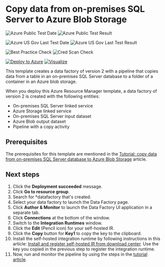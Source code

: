 # Copy data from on-premises SQL Server to Azure Blob Storage

![Azure Public Test Date](https://azurequickstartsservice.blob.core.windows.net/badges/101-data-factory-v2-onprem-sql-to-blob-copy/PublicLastTestDate.svg)
![Azure Public Test Result](https://azurequickstartsservice.blob.core.windows.net/badges/101-data-factory-v2-onprem-sql-to-blob-copy/PublicDeployment.svg)

![Azure US Gov Last Test Date](https://azurequickstartsservice.blob.core.windows.net/badges/101-data-factory-v2-onprem-sql-to-blob-copy/FairfaxLastTestDate.svg)
![Azure US Gov Last Test Result](https://azurequickstartsservice.blob.core.windows.net/badges/101-data-factory-v2-onprem-sql-to-blob-copy/FairfaxDeployment.svg)

![Best Practice Check](https://azurequickstartsservice.blob.core.windows.net/badges/101-data-factory-v2-onprem-sql-to-blob-copy/BestPracticeResult.svg)
![Cred Scan Check](https://azurequickstartsservice.blob.core.windows.net/badges/101-data-factory-v2-onprem-sql-to-blob-copy/CredScanResult.svg)

[![Deploy to Azure](https://raw.githubusercontent.com/fathym-it/azure-quickstart-templates/master/1-CONTRIBUTION-GUIDE/images/deploytoazure.svg?sanitize=true)](https://portal.azure.com/#create/Microsoft.Template/uri/https%3A%2F%2Fraw.githubusercontent.com%2Ffathym-it%2Fazure-quickstart-templates%2Fmaster%2F101-data-factory-v2-blob-to-sql-copy%2Fazuredeploy.json)
[![Visualize](https://raw.githubusercontent.com/fathym-it/azure-quickstart-templates/master/1-CONTRIBUTION-GUIDE/images/visualizebutton.svg?sanitize=true)](http://armviz.io/#/?load=https%3A%2F%2Fraw.githubusercontent.com%2Ffathym-it%2Fazure-quickstart-templates%2Fmaster%2F101-data-factory-v2-blob-to-sql-copy%2Fazuredeploy.json)

This template creates a data factory of version 2 with a pipeline that copies data from a table in an on-premises SQL Server database to a folder of a container in an Azure blob storage.  

When you deploy this Azure Resource Manager template, a data factory of version 2 is created with the following entities: 

- On-premises SQL Server linked service
- Azure Storage linked service 
- On-premises SQL Server input dataset
- Azure Blob output dataset
- Pipeline with a copy activity

## Prerequisites
The prerequisites for this template are mentioned in the [Tutorial: copy data from on-premises SQL Server database to Azure Blob Storage](https://docs.microsoft.com/en-us/azure/data-factory/tutorial-hybrid-copy-portal#prerequisites) article.

## Next steps
1. Click the **Deployment succeeded** message.
2. Click **Go to resource group**.
3. Search for *datafactory that's created. 
4. Select your data factory to launch the Data Factory page. 
5. Click **Author & Monitor** to launch the Data Factory UI application in a separate tab.
6. Click **Connections** at the bottom of the window.
7. Switch to the **Integration Runtimes** window.
8. Click the **Edit** (Pencil icon) for your self-hosted IR. 
9. Click the **Copy** button for **Key1** to copy the key to the clipboard. 
10. Install  the self-hosted integration runtime by following instructions in this article: [Install and register self-hosted IR from download center](https://docs.microsoft.com/en-us/azure/data-factory/create-self-hosted-integration-runtime#install-and-register-self-hosted-ir-from-download-center). Use the key you copied in the previous step to register the integration runtime.
11. Now, run and monitor the pipeline by using the steps in the [tutorial article](https://docs.microsoft.com/en-us/azure/data-factory/tutorial-hybrid-copy-portal#trigger-a-pipeline-run).




